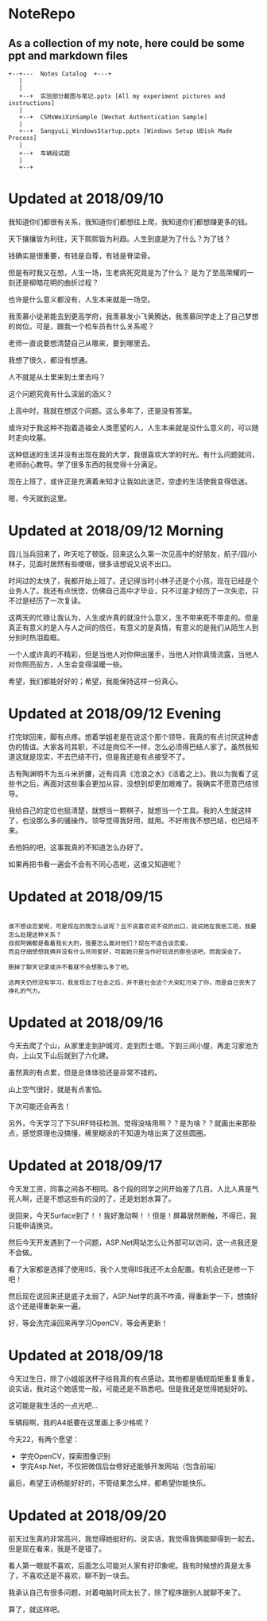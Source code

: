 # NoteRepo

## As a collection of my note, here could be some ppt and markdown files

```
+--+---  Notes Catalog  +---+
   |
   |
   +--+  实验部分截图与笔记.pptx [All my experiment pictures and instructions]
   |
   +--+  CSMxWeiXinSample [Wechat Authentication Sample]
   |
   +--+  SangyuLi_WindowsStartup.pptx [Windows Setup UDisk Made Process]
   |
   +--+  车辆段试题
   |
   +--+  
```


# Updated at 2018/09/10

我知道你们都很有关系，我知道你们都想往上爬，我知道你们都想赚更多的钱。

天下攘攘皆为利往，天下熙熙皆为利趋。人生到底是为了什么？为了钱？

钱确实是很重要，有钱是自尊，有钱是脊梁骨。

但是有时我又在想，人生一场，生老病死究竟是为了什么？
是为了至高荣耀的一刻还是柳暗花明的曲折过程？

也许是什么意义都没有，人生本来就是一场空。

我羡慕小徒弟能去到更高学府，我羡慕发小飞黄腾达，我羡慕同学走上了自己梦想的岗位。可是，跟我一个检车员有什么关系呢？

老师一直说要想清楚自己从哪来，要到哪里去。

我想了很久，都没有想通。

人不就是从土里来到土里去吗？

这个问题究竟有什么深层的涵义？

上高中时，我就在想这个问题。这么多年了，还是没有答案。

或许对于我这种不抱着造福全人类愿望的人，人生本来就是没什么意义的，可以随时走向坟墓。

这种低迷的生活并没有出现在我的大学，我很喜欢大学的时光。有什么问题就问，老师耐心教导。学了很多东西的我觉得十分满足。

现在上班了，或许正是充满着未知才让我如此迷茫，空虚的生活使我变得低迷。

嗯，今天就到这里。

#  Updated at 2018/09/12 Morning

园儿当兵回来了，昨天吃了顿饭。回来这么久第一次见高中的好朋友，航子/园/小林子，见面时居然有些哽咽，很多话想说又说不出口。

时间过的太快了，我都开始上班了。还记得当时小林子还是个小孩，现在已经是个业务人了。我还有点恍惚，仿佛自己高中才毕业，只不过是才经历了一次失恋，只不过是经历了一次复读。

这两天的忙碌让我认为，人生或许真的就没什么意义，生不带来死不带走的。但是真正有意义的是人与人之间的信任，有意义的是真情，有意义的是我们从陌生人到分别时热泪盈眶。

一个人或许真的不精彩，但是当他人对你伸出援手，当他人对你真情流露，当他人对你照亮前方，人生会变得温暖一些。

希望，我们都能好好的；希望，我能保持这样一份真心。

# Updated at 2018/09/12 Evening

打完球回来，脚有点疼。想着学姐老是在说这个那个领导，我真的有点讨厌这种虚伪的情谊。大家各司其职，不过是岗位不一样，怎么必须得巴结人家了。虽然我知道这就是现实，不去巴结不行，但是我还是有点接受不了。

古有陶渊明不为五斗米折腰，近有阎真《沧浪之水》《活着之上》。我以为我看了这些书之后，再面对这些事会更加从容，没想到却更加艰难了。我确实不愿意巴结领导。

我给自己的定位也挺清楚，就想当一颗棋子，就想当一个工具。我的人生就这样了，也没那么多的骚操作。领导觉得我好用，就用。不好用我不想巴结，也巴结不来。

去他妈的吧，这事我真的不知道怎么办好了。

如果再把书看一遍会不会有不同心态呢，这谁又知道呢？

# Updated at 2018/09/15

``` text

谁不想谈恋爱呢，可是现在的我怎么谈呢？且不说喜欢说不说的出口，就说她在我爸工班，我要怎么处理这种关系？
叔叔阿姨都是看着我长大的，我要怎么面对他们？现在不适合谈恋爱。
而且仔细想想我俩并没有什么共同爱好，可能她只是当作好玩说的那些话吧，而我误会了。

删掉了聊天记录或许不看就不会想那么多了吧。
``` 

``` text
这两天仍然没有学习，我发现出了社会之后，并不是社会这个大染缸污染了你，而是自己丧失了挣扎的气力。
``` 

# Updated at 2018/09/16

今天去爬了个山，从家里走到护城河，走到烈士塔。下到三间小屋，再走习家池方向，上山又下山后就到了六化建。

虽然真的有点累，但是总体体验还是非常不错的。

山上空气很好，就是有点害怕。

下次可能还会再去！

另外，今天学习了下SURF特征检测，觉得没啥用啊？？是为啥？？就画出来那些点，感觉原理也没搞懂，稀里糊涂的不知道为啥出来了这些圆圈。


# Updated at 2018/09/17

今天发工资，同事之间各不相同。各个段的同学之间开始差了几百。人比人真是气死人啊，还是不想这些有的没的了，还是划划水算了。

说回来，今天Surface到了！！我好激动啊！！但是！屏幕居然断触，不得已，我只能申请换货。

然后今天开发遇到了一个问题，ASP.Net网站怎么让外部可以访问，这一点我还是不会做。

看了大家都是选择了使用IIS，我个人觉得IIS我还不太会配置。有机会还是修一下吧！

然后现在说回来还是底子太弱了，ASP.Net学的真不咋滴，得重新学一下，想搞好这个还是得重新来一遍。

好，等会洗完澡回来再学习OpenCV，等会再更新！

# Updated at 2018/09/18

今天过生日，除了小姐姐送杯子给我真的有点感动，其他都是循规蹈矩重复重复。说实话，我对这个她感觉一般，可能还是不熟悉吧。但是我还是觉得她挺好的。

这可能是我生活的一点光吧...

车辆段啊，我的A4纸要在这里画上多少格呢？

今天22，有两个愿望：

- 学完OpenCV，探索图像识别
- 学完Asp.Net，不仅把微信后台修好还能够开发网站（包含前端）

最后，希望王诗杨能好好的，不管结果怎么样，都希望你能快乐。


# Updated at 2018/09/20

前天过生真的非常高兴，我觉得她挺好的。说实话，我觉得我俩能聊得到一起去。但是现在看来，我是不是错了。

看人第一眼就不喜欢，后面怎么可能对人家有好印象呢。我有时候想的真是太多了，不喜欢还是不喜欢，聊不到一块去。

我承认自己有很多问题，对着电脑时间太长了，除了程序跟别人就聊不来了。

算了，就这样吧。



